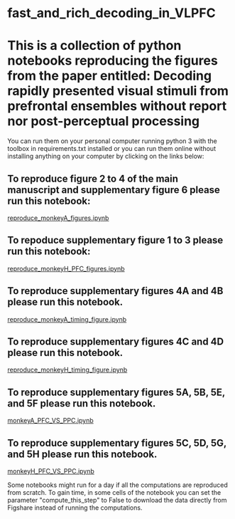 # fast_and_rich_decoding_in_VLPFC
# This is a collection of python notebooks reproducing the figures from the paper entitled: **Decoding rapidly presented visual stimuli from prefrontal ensembles without report nor post-perceptual processing**
You can run them on your personal computer running python 3 with the toolbox in requirements.txt installed or you can run them online without installing anything on your computer by clicking on the links below:

## To reproduce figure 2 to 4 of the main manuscript and supplementary figure 6 please run this notebook:
[reproduce_monkeyA_figures.ipynb](https://colab.research.google.com/github/jobellet/fast_and_rich_decoding_in_VLPFC/blob/main/reproduce_monkeyA_figures.ipynb)

## To repoduce supplementary figure 1 to 3 please run this notebook:
[reproduce_monkeyH_PFC_figures.ipynb](https://colab.research.google.com/github/jobellet/fast_and_rich_decoding_in_VLPFC/blob/main/reproduce_monkeyH_PFC_figures.ipynb)

## To reproduce supplementary figures 4A and 4B please run this notebook.
[reproduce_monkeyA_timing_figure.ipynb](https://colab.research.google.com/github/jobellet/fast_and_rich_decoding_in_VLPFC/blob/main/reproduce_monkeyA_timing_figure.ipynb)

## To reproduce supplementary figures 4C and 4D  please run this notebook.
[reproduce_monkeyH_timing_figure.ipynb](https://colab.research.google.com/github/jobellet/fast_and_rich_decoding_in_VLPFC/blob/main/reproduce_monkeyH_timing_figure.ipynb)

## To reproduce supplementary figures 5A, 5B, 5E, and 5F please run this notebook.
[monkeyA_PFC_VS_PPC.ipynb](https://colab.research.google.com/github/jobellet/fast_and_rich_decoding_in_VLPFC/blob/main/monkeyA_PFC_VS_PPC.ipynb)

## To reproduce supplementary figures 5C, 5D, 5G, and 5H please run this notebook.
[monkeyH_PFC_VS_PPC.ipynb](https://colab.research.google.com/github/jobellet/fast_and_rich_decoding_in_VLPFC/blob/main/monkeyH_PFC_VS_PPC.ipynb)



Some notebooks might run for a day if all the computations are reproduced from scratch. To gain time, in some cells of the notebook you can set the parameter "compute_this_step" to False to download the data directly from Figshare instead of running the computations.
